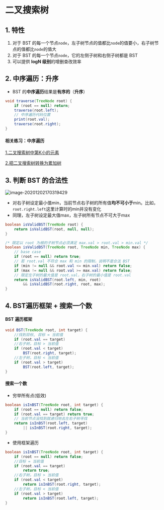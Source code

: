 # 二叉搜索树

## 1. 特性

1. 对于 BST 的每一个节点`node`，左子树节点的值都比`node`的值要小，右子树节点的值都比`node`的值大
2. 对于 BST 的每一个节点`node`，它的左侧子树和右侧子树都是 BST
3. 可以提供 **logN 级别**的增删查改效率

## 2. 中序遍历：升序

* BST 的**中序遍历**结果是**有序的**（**升序**）

```java
void traverse(TreeNode root) {
    if (root == null) return;
    traverse(root.left);
    // 中序遍历代码位置
    print(root.val);
    traverse(root.right);
}
```

#### 相关练习：中序遍历

[1.二叉搜索树中第K小的元素](3.3二叉搜索树/1.二叉搜索树中第K小的元素.md)

[2.把二叉搜索树转换为累加树](3.3二叉搜索树/2.把二叉搜索树转换为累加树.md)

## 3. 判断 BST 的合法性

![image-20201202170319429](https://raw.githubusercontent.com/TWDH/Leetcode-From-Zero/pictures/img/image-20201202170319429.png)



* 对右子树设定最小值min，当前节点右子树的所有值**均不可小于**min。比如，`root.right.left`这里计算时的min并没有变化
* 同理，左子树设定最大值max，左子树所有节点不可大于max

```java
boolean isValidBST(TreeNode root) {
    return isValidBST(root, null, null);
}

/* 限定以 root 为根的子树节点必须满足 max.val > root.val > min.val */
boolean isValidBST(TreeNode root, TreeNode min, TreeNode max) {
    // base case
    if (root == null) return true;
    // 若 root.val 不符合 max 和 min 的限制，说明不是合法 BST
    if (min != null && root.val <= min.val) return false;
    if (max != null && root.val >= max.val) return false;
    // 限定左子树的最大值是 root.val，右子树的最小值是 root.val
    return isValidBST(root.left, min, root) 
        && isValidBST(root.right, root, max);
}
```

## 4. BST遍历框架 + 搜索一个数

#### BST 遍历框架

```java
void BST(TreeNode root, int target) {
    //找到目标, 目标 = 当前值
    if (root.val == target)
    //右子树，目标 > 当前值
    if (root.val < target) 
        BST(root.right, target);
    //左子树，目标 < 当前值
    if (root.val > target)
        BST(root.left, target);
}
```

#### 搜索一个数

* 穷举所有点(低效)

```java
boolean isInBST(TreeNode root, int target) {
    if (root == null) return false;
    if (root.val == target) return true;
    // 当前节点没找到就递归地去左右子树寻找
    return isInBST(root.left, target)
        || isInBST(root.right, target);
}
```

* 使用框架遍历

```java
boolean isInBST(TreeNode root, int target) {
    if (root == null) return false;
    //目标 = 当前值
    if (root.val == target)
        return true;
    //右子树，目标 > 当前值
    if (root.val < target) 
        return isInBST(root.right, target);
    //左子树，目标 < 当前值
    if (root.val > target)
        return isInBST(root.left, target);
}
```



















